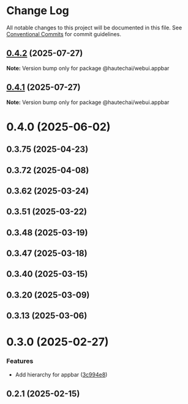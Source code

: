 # Change Log

All notable changes to this project will be documented in this file.
See [Conventional Commits](https://conventionalcommits.org) for commit guidelines.

## [0.4.2](https://github.com/HautechAI/webui/compare/@hautechai/webui.appbar@0.4.1...@hautechai/webui.appbar@0.4.2) (2025-07-27)

**Note:** Version bump only for package @hautechai/webui.appbar

## [0.4.1](https://github.com/HautechAI/webui/compare/@hautechai/webui.appbar@0.4.0...@hautechai/webui.appbar@0.4.1) (2025-07-27)

**Note:** Version bump only for package @hautechai/webui.appbar

# 0.4.0 (2025-06-02)

## 0.3.75 (2025-04-23)

## 0.3.72 (2025-04-08)

## 0.3.62 (2025-03-24)

## 0.3.51 (2025-03-22)

## 0.3.48 (2025-03-19)

## 0.3.47 (2025-03-18)

## 0.3.40 (2025-03-15)

## 0.3.20 (2025-03-09)

## 0.3.13 (2025-03-06)

# 0.3.0 (2025-02-27)

### Features

- Add hierarchy for appbar ([3c994e8](https://github.com/HautechAI/webui/commit/3c994e8944e99626738493e2900d0f3e4b2f1a48))

## 0.2.1 (2025-02-15)
